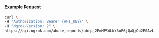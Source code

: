 
#### Example Request

```bash 
curl \
-H "Authorization: Bearer {API_KEY}" \
-H "Ngrok-Version: 2" \
https://api.ngrok.com/abuse_reports/abrp_2EmMPSWLWx3oP6jQaQjOp2E0AvL
